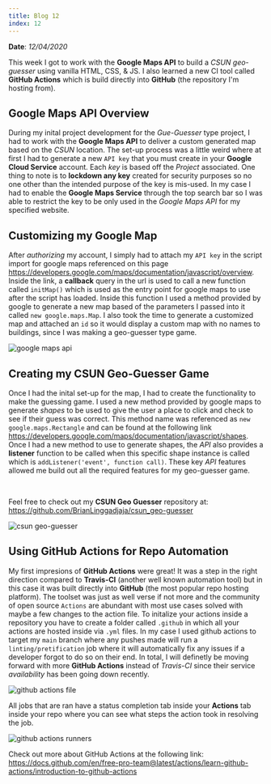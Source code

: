 ```yaml
---
title: Blog 12
index: 12
---
```


**Date**: _12/04/2020_

This week I got to work with the **Google Maps API** to build a *CSUN geo-guesser* using vanilla HTML, CSS, & JS. I also learned a new CI tool called **GitHub Actions** which is build directly into **GitHub** (the repository I'm hosting from).

## Google Maps API Overview
During my inital project development for the *Gue-Guesser* type project, I had to work with the **Google Maps API** to deliver a custom generated map based on the *CSUN* location. The set-up process was a little weird where at first I had to generate a new `API key` that you must create in your **Google Cloud Service** account. Each *key* is based off the *Project* associated. One thing to note is to **lockdown any key** created for security purposes so no one other than the intended purpose of the key is mis-used. In my case I had to enable the **Google Maps Service** through the top search bar so I was able to restrict the key to be only used in the *Google Maps API* for my specified website.

## Customizing my Google Map
After *authorizing* my account, I simply had to attach my `API key` in the script import for google maps referenced on this page https://developers.google.com/maps/documentation/javascript/overview. Inside the link, a **callback** query in the url is used to call a new function called `initMap()` which is used as the entry point for google maps to use after the script has loaded. Inside this function I used a method provided by google to generate a new map based of the parameters I passed into it called `new google.maps.Map`. I also took the time to generate a customized map and attached an `id` so it would display a custom map with no names to buildings, since I was making a geo-guesser type game.

<img src="/assets/2020/google-maps_customization.png" style="max-width: 42rem;" alt="google maps api" />

## Creating my CSUN Geo-Guesser Game
Once I had the inital set-up for the map, I had to create the functionality to make the guessing game. I used a new method provided by google maps to generate *shapes* to be used to give the user a place to click and check to see if their guess was correct. This method name was referenced as `new google.maps.Rectangle` and can be found at the following link https://developers.google.com/maps/documentation/javascript/shapes. Once I had a new method to use to generate shapes, the *API* also provides a **listener** function to be called when this specific shape instance is called which is `addListener('event', function call)`. These key *API* features allowed me build out all the required features for my geo-guesser game.

<br>

Feel free to check out my **CSUN Geo Guesser** repository at: https://github.com/BrianLinggadjaja/csun_geo-guesser

<img src="/assets/2020/csun_geo-guesser.png" style="max-width: 42rem;" alt="csun geo-guesser" />

## Using GitHub Actions for Repo Automation
My first impresions of **GitHub Actions** were great! It was a step in the right direction compared to **Travis-CI** (another well known automation tool) but in this case it was built directly into **GitHub** (the most popular repo hosting platform). The toolset was just as well verse if not more and the community of open source `Actions` are abundant with most use cases solved with maybe a few changes to the action file. To initalize your actions inside a repository you have to create a folder called `.github` in which all your actions are hosted inside via `.yml` files. In my case I used github actions to target my `main` branch where any pushes made will run a `linting/pretification` job where it will automatically fix any issues if a developer forgot to do so on their end. In total, I will definetly be moving forward with more **GitHub Actions** instead of *Travis-CI* since their service *availability* has been going down recently.


<img src="/assets/2020/github-actions_action.png" style="max-width: 42rem;" alt="github actions file" />

All jobs that are ran have a status completion tab inside your **Actions** tab inside your repo where you can see what steps the action took in resolving the job.

<img src="/assets/2020/github-actions_run.png" style="max-width: 42rem;" alt="github actions runners" />

Check out more about GitHub Actions at the following link: https://docs.github.com/en/free-pro-team@latest/actions/learn-github-actions/introduction-to-github-actions
